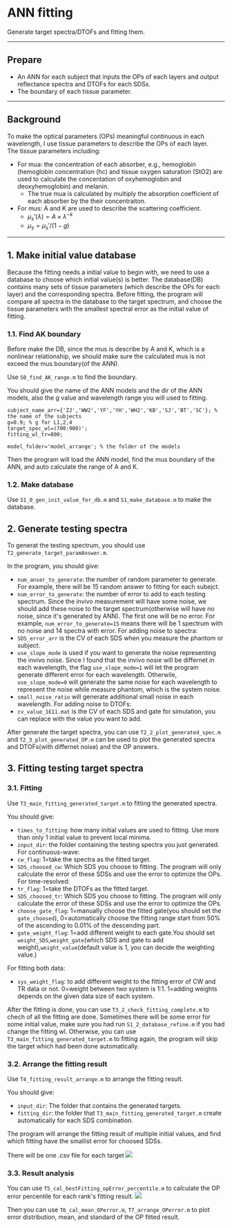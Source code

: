 # ANN fitting
Generate target spectra/DTOFs and fitting them.

---
## Prepare
* An ANN for each subject that inputs the OPs of each layers and output reflectance spectra and DTOFs for each SDSs.  
* The boundary of each tissue parameter.

---

## Background

To make the optical parameters (OPs) meaningful continuous in each wavelength, I use tissue parameters to describe the OPs of each layer.  
The tissue parameters including:
* For mua: the concentration of each absorber, e.g., hemoglobin (hemoglobin concentration (hc) and tissue oxygen saturation (StO2) are used to calculate the concentation of oxyhemoglobin and deoxyhemoglobin) and melanin.
    * The true mua is calculated by multiply the absorption coefficient of each absorber by the their concentraiton.
* For mus: A and K are used to describe the scattering coefficient.
    * $\mu_s'(\lambda)=A\times\lambda^{-k}$
    * $\mu_s=\mu_s'/(1-g)$

---

## 1. Make initial value database
Because the fitting needs a initial value to begin with, we need to use a database to choose which initial value(s) is better. The database(DB) contains many sets of tissue parameters (which describe the OPs for each layer) and the corresponding spectra. Before fitting, the program will compare all spectra in the database to the target spectrum, and choose the tissue parameters with the smallest spectral error as the initial value of fitting.

### 1.1. Find AK boundary

Before make the DB, since the mus is describe by A and K, which is a nonlinear relationship, we should make sure the calculated mus is not exceed the mus boundary(of the ANN).


Use `S0_find_AK_range.m` to find the boundary.

You should give the name of the ANN models and the dir of the ANN models, also the g value and wavelength range you will used to fitting.
```matlab=11
subject_name_arr={'ZJ','WW2','YF','YH','WH2','KB','SJ','BT','SC'}; % the name of the subjects
g=0.9; % g for L1,2,4
target_spec_wl=(700:900)';
fitting_wl_tr=800;

model_folder='model_arrange'; % the folder of the models
```
Then the program will load the ANN model, find the mus boundary of the ANN, and auto calculate the range of A and K.

### 1.2. Make database

Use `S1_0_gen_init_value_for_db.m` and `S1_make_database.m` to make the database.

## 2. Generate testing spectra

To generat the testing spectrum, you should use `T2_generate_target_paramAnswer.m`.  

In the program, you should give:
* `num_anser_to_generate`: the number of random parameter to generate. For example, there will be 15 random answer to fitting for each subejct.  
* `num_error_to_generate`: the number of error to add to each testing spectrum. Since the invivo measurement will have some noise, we should add these noise to the target spectrum(otherwise will have no noise, since it's generated by ANN). The first one will be no error. For example, `num_error_to_generate=15` means there will be 1 spectrum with no noise and 14 spectra with error.
For adding noise to spectra:
* `SDS_error_arr` is the CV of each SDS when you measure the phantom or subject.
* `use_slope_mode` is used if you want to generate the noise representing the invivo noise. Since I found that the invivo nosie will be differnet in each wavelength, the flag `use_slope_mode=1` will let the program generate different error for each wavelength. Otherwile, `use_slope_mode=0` will generate the same noise for each wavelength to represent the noise while measure phantom, which is the system noise.
* `small_noise_ratio` will generate additional small noise in each wavelength.
For adding noise to DTOFs:
* `cv_value_1E11.mat` is the CV of each SDS and gate for simulation, you can replace with the value you want to add.


After generate the target spectra, you can use `T2_2_plot_generated_spec.m` and `T2_3_plot_generated_OP.m` can be used to plot the generated spectra and DTOFs(with differnet noise) and the OP answers.

## 3. Fitting testing target spectra

### 3.1. Fitting
Use `T3_main_fitting_generated_target.m` to fitting the generated spectra.

You should give:
* `times_to_fitting`: how many initial values are used to fitting. Use more than only 1 initial value to prevent local minima.
* `input_dir`: the folder containing the testing spectra you just generated.
For continuous-wave:
* `cw_flag`: 1=take the spectra as the fitted target.
* `SDS_choosed_cw`: Which SDS you choose to fitting. The program will only calculate the error of these SDSs and use the error to optimize the OPs.
For time-resolved:
* `tr_flag`: 1=take the DTOFs as the fitted target.
* `SDS_choosed_tr`: Which SDS you choose to fitting. The program will only calculate the error of these SDSs and use the error to optimize the OPs.
* `choose_gate_flag`: 1=manually choose the fitted gate(you should set the `gate_choosed`), 0=automatically choose the fitting range start from 50% of the ascending to 0.01% of the descending part.
* `gate_weight_flag`: 1=add different weight to each gate.You should set `weight_SDS`,`weight_gate`(which SDS and gate to add weight),`weight_value`(default value is 1, you can decide the weighting value.)

For fitting both data:
* `sys_weight_flag`: to add different weight to the fitting error of CW and TR data or not. 0=weight between two system is 1:1. 1=adding weights depends on the given data size of each system.


After the fitting is done, you can use `T3_2_check_fitting_complete.m` to chech of all the fitting are done. Sometimes there will be some error for some initial value, make sure you had run `S1_2_database_refine.m` if you had change the fitting wl. Otherwise, you can use `T3_main_fitting_generated_target.m` to fitting again, the program will skip the target which had been done automatically.

### 3.2. Arrange the fitting result

Use `T4_fitting_result_arrange.m` to arrange the fitting result.  

You should give:
* `input_dir`: The folder that contains the generated targets.
* `fitting_dir`: the folder that `T3_main_fitting_generated_target.m` create automatically for each SDS combination.

The program will arrange the fitting result of multiple initial values, and find which fitting have the smallist error for choosed SDSs.

There will be one .csv file for each target
![](https://i.imgur.com/xVuzNzH.png)

### 3.3. Result analysis

You can use `T5_cal_bestFitting_opError_percentile.m` to calculate the OP error percentile for each rank's fitting result.
![](https://i.imgur.com/d29euxI.png)

Then you can use `T6_cal_mean_OPerror.m`, `T7_arrange_OPerror.m` to plot error distribution, mean, and standard of the OP fitted result.

